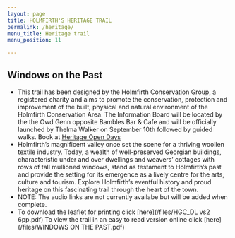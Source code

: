 ```yaml
---
layout: page
title: HOLMFIRTH'S HERITAGE TRAIL
permalink: /heritage/
menu_title: Heritage trail
menu_position: 11

---
```


## Windows on the Past
* This trail has been designed by the Holmfirth Conservation Group, a registered charity and aims to promote the conservation, protection and improvement of the built, physical and natural environment of the Holmfirth Conservation Area. The Information Board will be located by the the Owd Genn opposite Bambles Bar & Cafe and will be officially launched by Thelma Walker on September 10th followed by guided walks. Book at [Heritage Open Days](https://www.heritageopendays.org.uk/visiting/event/windows-on-the-past-holmfirth-heritage-trail)
* Holmfirth’s magnificent valley once set the scene for a thriving woollen textile industry. Today, a wealth of well-preserved Georgian buildings, characteristic under and over dwellings and weavers’ cottages with rows of tall mullioned windows, stand as testament to Holmfirth’s past and provide the setting for its emergence as a lively centre for the arts, culture and tourism. Explore Holmfirth’s eventful history and proud heritage on this fascinating trail through the heart of the town.
* NOTE: The audio links are not currently availabe but will be added when complete.
* To download the leaflet for printing click [here](/files/HGC_DL vs2 6pp.pdf) To view the trail in an easy to read version online click [here](/files/WINDOWS ON THE PAST.pdf)



